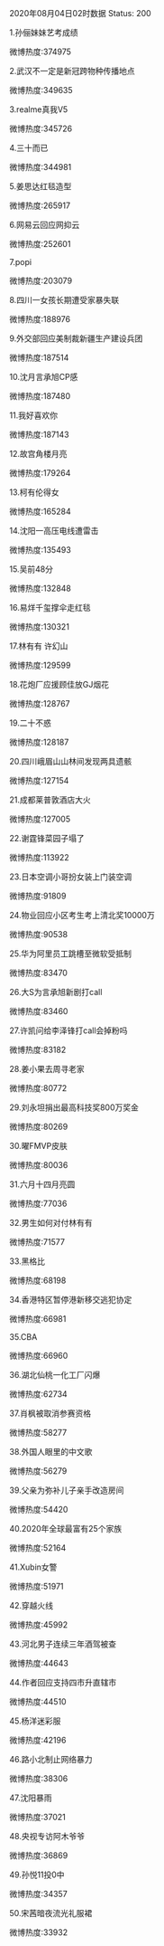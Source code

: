 2020年08月04日02时数据
Status: 200

1.孙俪妹妹艺考成绩

微博热度:374975

2.武汉不一定是新冠跨物种传播地点

微博热度:349635

3.realme真我V5

微博热度:345726

4.三十而已

微博热度:344981

5.姜思达红毯造型

微博热度:265917

6.网易云回应网抑云

微博热度:252601

7.popi

微博热度:203079

8.四川一女孩长期遭受家暴失联

微博热度:188976

9.外交部回应美制裁新疆生产建设兵团

微博热度:187514

10.沈月言承旭CP感

微博热度:187480

11.我好喜欢你

微博热度:187143

12.故宫角楼月亮

微博热度:179264

13.柯有伦得女

微博热度:165284

14.沈阳一高压电线遭雷击

微博热度:135493

15.吴前48分

微博热度:132848

16.易烊千玺撑伞走红毯

微博热度:130321

17.林有有 许幻山

微博热度:129599

18.花炮厂应援顾佳放GJ烟花

微博热度:128767

19.二十不惑

微博热度:128187

20.四川峨眉山山林间发现两具遗骸

微博热度:127154

21.成都莱普敦酒店大火

微博热度:127005

22.谢霆锋菜园子塌了

微博热度:113922

23.日本空调小哥扮女装上门装空调

微博热度:91809

24.物业回应小区考生考上清北奖10000万

微博热度:90538

25.华为阿里员工跳槽至微软受抵制

微博热度:83470

26.大S为言承旭新剧打call

微博热度:83460

27.许凯问给李泽锋打call会掉粉吗

微博热度:83182

28.姜小果去周寻老家

微博热度:80772

29.刘永坦捐出最高科技奖800万奖金

微博热度:80269

30.曜FMVP皮肤

微博热度:80036

31.六月十四月亮圆

微博热度:77036

32.男生如何对付林有有

微博热度:71577

33.黑格比

微博热度:68198

34.香港特区暂停港新移交逃犯协定

微博热度:66981

35.CBA

微博热度:66960

36.湖北仙桃一化工厂闪爆

微博热度:62734

37.肖枫被取消参赛资格

微博热度:58277

38.外国人眼里的中文歌

微博热度:56279

39.父亲为弥补儿子亲手改造房间

微博热度:54420

40.2020年全球最富有25个家族

微博热度:52164

41.Xubin女警

微博热度:51971

42.穿越火线

微博热度:45992

43.河北男子连续三年酒驾被查

微博热度:44643

44.作者回应支持四市升直辖市

微博热度:44510

45.杨洋迷彩服

微博热度:42196

46.路小北制止网络暴力

微博热度:38306

47.沈阳暴雨

微博热度:37021

48.央视专访阿木爷爷

微博热度:36869

49.孙悦11投0中

微博热度:34357

50.宋茜暗夜流光礼服裙

微博热度:33932

